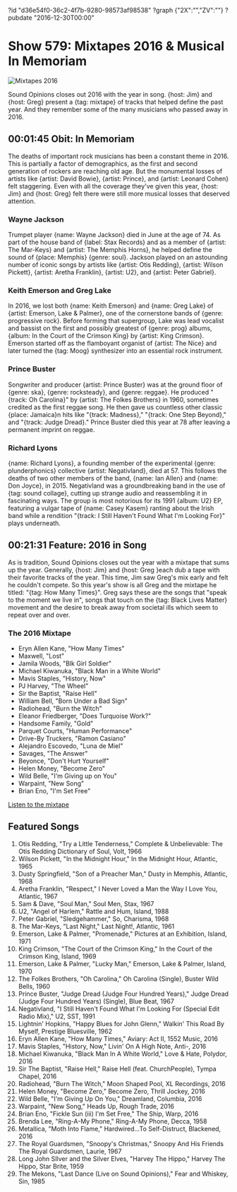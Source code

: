 ?id "d36e54f0-36c2-4f7b-9280-98573af98538"
?graph {"2X":"","ZV":""}
?pubdate "2016-12-30T00:00"
# Show 579: Mixtapes 2016 & Musical In Memoriam

![Mixtapes 2016](https://static.soundopinions.org/images/2016/mixtape2016_web.jpg)

Sound Opinions closes out 2016 with the year in song. {host: Jim} and {host: Greg} present a {tag: mixtape} of tracks that helped define the past year. And they remember some of the many musicians who passed away in 2016.


## 00:01:45 Obit: In Memoriam
The deaths of important rock musicians has been a constant theme in 2016. This is partially a factor of demographics, as the first and second generation of rockers are reaching old age. But the monumental losses of artists like {artist: David Bowie}, {artist: Prince}, and {artist: Leonard Cohen} felt staggering. Even with all the coverage they've given this year, {host: Jim} and {host: Greg} felt there were still more musical losses that deserved attention.

### Wayne Jackson
Trumpet player {name: Wayne Jackson} died in June at the age of 74. As part of the house band of {label: Stax Records} and as a member of {artist: The Mar-Keys} and {artist: The Memphis Horns}, he helped define the sound of {place: Memphis} {genre: soul}. Jackson played on an astounding number of iconic songs by artists like {artist: Otis Redding}, {artist: Wilson Pickett}, {artist: Aretha Franklin}, {artist: U2}, and {artist: Peter Gabriel}.

### Keith Emerson and Greg Lake
In 2016, we lost both {name: Keith Emerson} and {name: Greg Lake} of {artist: Emerson, Lake & Palmer}, one of the cornerstone bands of {genre: progressive rock}. Before forming that supergroup, Lake was lead vocalist and bassist on the first and possibly greatest of {genre: prog} albums, {album: In the Court of the Crimson King} by {artist: King Crimson}. Emerson started off as the flamboyant organist of {artist: The Nice} and later turned the {tag: Moog} synthesizer into an essential rock instrument.

### Prince Buster
Songwriter and producer {artist: Prince Buster} was at the ground floor of {genre: ska}, {genre: rocksteady}, and {genre: reggae}. He produced "{track: Oh Carolina}" by {artist: The Folkes Brothers} in 1960, sometimes credited as the first reggae song. He then gave us countless other classic {place: Jamaica}n hits like "{track: Madness}," "{track: One Step Beyond}," and "{track: Judge Dread}." Prince Buster died this year at 78 after leaving a permanent imprint on reggae.

### Richard Lyons
{name: Richard Lyons}, a founding member of the experimental {genre: plunderphonics} collective {artist: Negativland}, died at 57. This follows the deaths of two other members of the band, {name: Ian Allen} and {name: Don Joyce}, in 2015. Negativland was a groundbreaking band in the use of {tag: sound collage}, cutting up strange audio and reassembling it in fascinating ways. The group is most notorious for its 1991 {album: U2} EP, featuring a vulgar tape of {name: Casey Kasem} ranting about the Irish band while a rendition "{track: I Still Haven't Found What I'm Looking For}" plays underneath.


##  00:21:31 Feature: 2016 in Song
As is tradition, Sound Opinions closes out the year with a mixtape that sums up the year. Generally, {host: Jim} and {host: Greg }each dub a tape with their favorite tracks of the year. This time, Jim saw Greg's mix early and felt he couldn't compete. So this year's show is all Greg and the mixtape he titled: "{tag: How Many Times}". Greg says these are the songs that "speak to the moment we live in", songs that touch on the {tag: Black Lives Matter} movement and the desire to break away from societal ills which seem to repeat over and over. 


### The 2016 Mixtape
- Eryn Allen Kane, "How Many Times"
- Maxwell, "Lost"
- Jamila Woods, "Blk Girl Soldier"
- Michael Kiwanuka, "Black Man in a White World"
- Mavis Staples, "History, Now"
- PJ Harvey, "The Wheel"
- Sir the Baptist, "Raise Hell"
- William Bell, "Born Under a Bad Sign"
- Radiohead, "Burn the Witch"
- Eleanor Friedberger, "Does Turquoise Work?"
- Handsome Family, "Gold"
- Parquet Courts, "Human Performance"
- Drive-By Truckers, "Ramon Casiano"
- Alejandro Escovedo, "Luna de Miel"
- Savages, "The Answer"
- Beyonce, "Don't Hurt Yourself"
- Helen Money, "Become Zero"
- Wild Belle, "I'm Giving up on You"
- Warpaint, "New Song"
- Brian Eno, "I'm Set Free"

[Listen to the mixtape](https://open.spotify.com/user/soundopinions/playlist/2bBeoCpCDqv1KSkwuaZqMw)


## Featured Songs
1. Otis Redding, "Try a Little Tenderness," Complete & Unbelievable: The Otis Redding Dictionary of Soul, Volt, 1966
1. Wilson Pickett, "In the Midnight Hour," In the Midnight Hour, Atlantic, 1965
1. Dusty Springfield, "Son of a Preacher Man," Dusty in Memphis, Atlantic, 1968
1. Aretha Franklin, "Respect," I Never Loved a Man the Way I Love You, Atlantic, 1967
1. Sam & Dave, "Soul Man," Soul Men, Stax, 1967
1. U2, "Angel of Harlem," Rattle and Hum, Island, 1988
1. Peter Gabriel, "Sledgehammer," So, Charisma, 1968
1. The Mar-Keys, "Last Night," Last Night!, Atlantic, 1961
1. Emerson, Lake & Palmer, "Promenade," Pictures at an Exhibition, Island, 1971
1. King Crimson, "The Court of the Crimson King," In the Court of the Crimson King, Island, 1969
1. Emerson, Lake & Palmer, "Lucky Man," Emerson, Lake & Palmer, Island, 1970
1. The Folkes Brothers, "Oh Carolina," Oh Carolina (Single), Buster Wild Bells, 1960
1. Prince Buster, "Judge Dread (Judge Four Hundred Years)," Judge Dread (Judge Four Hundred Years) (Single), Blue Beat, 1967
1. Negativland, "I Still Haven't Found What I'm Looking For (Special Edit Radio Mix)," U2, SST, 1991
1. Lightnin' Hopkins, "Happy Blues for John Glenn," Walkin' This Road By Myself, Prestige Bluesville, 1962
1. Eryn Allen Kane, "How Many Times," Aviary: Act II, 1552 Music, 2016
1. Mavis Staples, "History, Now," Livin' On A High Note, Anti-, 2016
1. Michael Kiwanuka, "Black Man In A White World," Love & Hate, Polydor, 2016
1. Sir The Baptist, "Raise Hell," Raise Hell (feat. ChurchPeople), Tympa Chapel, 2016
1. Radiohead, "Burn The Witch," Moon Shaped Pool, XL Recordings, 2016
1. Helen Money, "Become Zero," Become Zero, Thrill Jockey, 2016
1. Wild Belle, "I'm Giving Up On You," Dreamland, Columbia, 2016
1. Warpaint, "New Song," Heads Up, Rough Trade, 2016
1. Brian Eno, "Fickle Sun (iii) I'm Set Free," The Ship, Warp, 2016
1. Brenda Lee, "Ring-A-My Phone," Ring-A-My Phone, Decca, 1958
1. Metallica, "Moth Into Flame," Hardwired...To Self-Distruct, Blackened, 2016
1. The Royal Guardsmen, "Snoopy's Christmas," Snoopy And His Friends The Royal Guardsmen, Laurie, 1967
1. Long John SIlver and the Silver Elves, "Harvey The Hippo," Harvey The Hippo, Star Brite, 1959
1. The Mekons, "Last Dance (Live on Sound Opinions)," Fear and Whiskey, Sin, 1985

